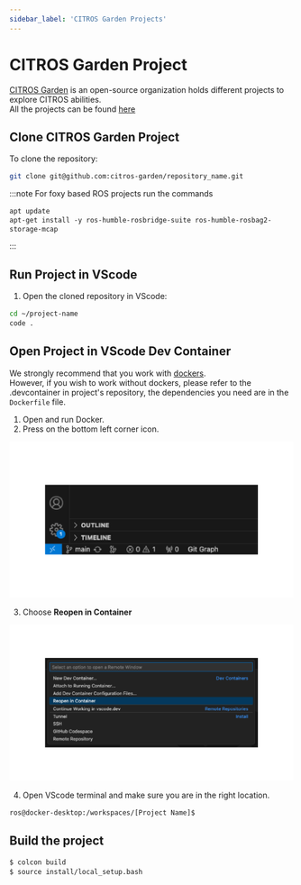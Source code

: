 ```yaml
---
sidebar_label: 'CITROS Garden Projects'
---
```


# CITROS Garden Project

[CITROS Garden](https://github.com/citros-garden) is an open-source organization holds different projects to explore CITROS abilities. <br />
All the projects can be found [here](https://github.com/orgs/citros-garden/repositories)

## Clone CITROS Garden Project

To clone the repository:
 ```sh
 git clone git@github.com:citros-garden/repository_name.git
   ```

:::note
For foxy based ROS projects run the commands 
```
apt update
apt-get install -y ros-humble-rosbridge-suite ros-humble-rosbag2-storage-mcap
```
:::

## Run Project in VScode
1. Open the cloned repository in VScode:

 ```sh
 cd ~/project-name
 code .
 ```


## Open Project in VScode Dev Container

We strongly recommend that you work with [dockers](../guides/dockerfile_overview). <br/>
However, if you wish to work without dockers, please refer to the .devcontainer in project's repository, the dependencies you need are in the `Dockerfile` file.

1. Open and run Docker.
2. Press on the bottom left corner icon.

![img](img/container_corner.png)

3. Choose **Reopen in Container**

![Alt text](img/container_open_container.png)

4. Open VScode terminal and make sure you are in the right location. <br />
 
 ```    
 ros@docker-desktop:/workspaces/[Project Name]$
 ```
 
## Build the project

 ```bash
 $ colcon build
 $ source install/local_setup.bash
 ```


